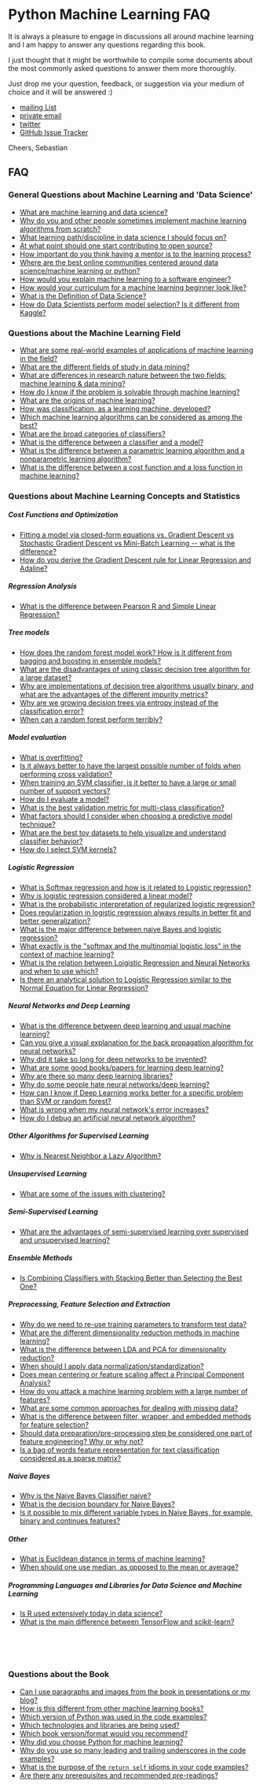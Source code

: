 # Python Machine Learning FAQ

It is always a pleasure to engage in discussions all around machine learning and I am happy to answer any questions regarding this book.

I just thought that it might be worthwhile to compile some documents about
the most commonly asked questions to answer them more thoroughly.

Just drop me your question, feedback, or suggestion via your medium of choice and it will be answered :)

- [mailing List](https://groups.google.com/forum/#!forum/python-machine-learning-book)
- [private email](mailto:mail@sebastianraschka.com)
- [twitter](https://twitter.com/rasbt)
- [GitHub Issue Tracker](https://github.com/rasbt/python-machine-learning-book/issues)

Cheers,
Sebastian

## FAQ

<!--- start -->

### General Questions about Machine Learning and 'Data Science'

- [What are machine learning and data science?](./datascience-ml.md)
- [Why do you and other people sometimes implement machine learning algorithms from scratch?](./implementing-from-scratch.md)
- [What learning path/discipline in data science I should focus on?](./data-science-career.md)
- [At what point should one start contributing to open source?](./open-source.md)
- [How important do you think having a mentor is to the learning process?](./mentor.md)
- [Where are the best online communities centered around data science/machine learning or python?](./ml-python-communities.md)
- [How would you explain machine learning to a software engineer?](./ml-to-a-programmer.md)
- [How would your curriculum for a machine learning beginner look like?](./ml-curriculum.md)
- [What is the Definition of Data Science?](./definition_data-science.md)
- [How do Data Scientists perform model selection? Is it different from Kaggle?](./model-selection-in-datascience.html)


### Questions about the Machine Learning Field

- [What are some real-world examples of applications of machine learning in the field?](./ml-examples.md)
- [What are the different fields of study in data mining?](./datamining-overview.md)
- [What are differences in research nature between the two fields: machine learning & data mining?](./datamining-vs-ml.md)
- [How do I know if the problem is solvable through machine learning?](./ml-solvable.md)
- [What are the origins of machine learning?](./ml-origins.md)
- [How was classification, as a learning machine, developed?](./classifier-history.md)
- [Which machine learning algorithms can be considered as among the best?](./best-ml-algo.md)
- [What are the broad categories of classifiers?](./classifier-categories.md)
- [What is the difference between a classifier and a model?](./difference_classifier_model.md)
- [What is the difference between a parametric learning algorithm and a nonparametric learning algorithm?](./parametric_vs_nonparametric.md)
- [What is the difference between a cost function and a loss function in machine learning?](./cost-vs-loss.md)

### Questions about Machine Learning Concepts and Statistics

##### Cost Functions and Optimization

- [Fitting a model via closed-form equations vs. Gradient Descent vs Stochastic Gradient Descent vs Mini-Batch Learning -- what is the difference?](./closed-form-vs-gd.md)
- [How do you derive the Gradient Descent rule for Linear Regression and Adaline?](./linear-gradient-derivative.md)

##### Regression Analysis

- [What is the difference between Pearson R and Simple Linear Regression?](./pearson-r-vs-linear-regr.md)

##### Tree models

- [How does the random forest model work? How is it different from bagging and boosting in ensemble models?](./bagging-boosting-rf.md)
- [What are the disadvantages of using classic decision tree algorithm for a large dataset?](./decision-tree-disadvantages.md)
- [Why are implementations of decision tree algorithms usually binary, and what are the advantages of the different impurity metrics?](./decision-tree-binary.md)
- [Why are we growing decision trees via entropy instead of the classification error?](./decisiontree-error-vs-entropy.md)
- [When can a random forest perform terribly?](./random-forest-perform-terribly.md)

##### Model evaluation

- [What is overfitting?](./overfitting.md)
- [Is it always better to have the largest possible number of folds when performing cross validation?](./number-of-kfolds.md)
- [When training an SVM classifier, is it better to have a large or small number of support vectors?](./num-support-vectors.md)
- [How do I evaluate a model?](./evaluate-a-model.md)
- [What is the best validation metric for multi-class classification?](./multiclass-metric.md)
- [What factors should I consider when choosing a predictive model technique?](./choosing-technique.md)
- [What are the best toy datasets to help visualize and understand classifier behavior?](./clf-behavior-data.md)
- [How do I select SVM kernels?](./select_svm_kernels.md)


##### Logistic Regression

- [What is Softmax regression and how is it related to Logistic regression?](./softmax_regression.md)
- [Why is logistic regression considered a linear model?](./logistic_regression_linear.md)
- [What is the probabilistic interpretation of regularized logistic regression?](./probablistic-logistic-regression.md)
- [Does regularization in logistic regression always results in better fit and better generalization?](./regularized-logistic-regression-performance.md)
- [What is the major difference between naive Bayes and logistic regression?](./naive-bayes-vs-logistic-regression.md)
- [What exactly is the "softmax and the multinomial logistic loss" in the context of machine learning?](./softmax.md)
- [What is the relation between Loigistic Regression and Neural Networks and when to use which?](./logisticregr-neuralnet.md)
- [Is there an analytical solution to Logistic Regression similar to the Normal Equation for Linear Regression?](./logistic-analytical.md)

##### Neural Networks and Deep Learning

- [What is the difference between deep learning and usual machine learning?](./difference-deep-and-normal-learning.md)
- [Can you give a visual explanation for the back propagation algorithm for neural networks?](./visual-backpropagation.md)
- [Why did it take so long for deep networks to be invented?](./inventing-deeplearning.md)
- [What are some good books/papers for learning deep learning?](./deep-learning-resources.md)
- [Why are there so many deep learning libraries?](./many-deeplearning-libs.md)
- [Why do some people hate neural networks/deep learning?](./deeplearning-criticism.md)
- [How can I know if Deep Learning works better for a specific problem than SVM or random forest?](./deeplearn-vs-svm-randomforest.md)
- [What is wrong when my neural network's error increases?](./neuralnet-error.md)
- [How do I debug an artificial neural network algorithm?](./faq/nnet-debugging-checklist.md)

##### Other Algorithms for Supervised Learning

- [Why is Nearest Neighbor a Lazy Algorithm?](./lazy-knn.md)

##### Unsupervised Learning

- [What are some of the issues with clustering?](./issues-with-clustering.md)

##### Semi-Supervised Learning

- [What are the advantages of semi-supervised learning over supervised and unsupervised learning?](./semi-vs-supervised.md)

##### Ensemble Methods

- [Is Combining Classifiers with Stacking Better than Selecting the Best One?](./logistic-boosting.md)

##### Preprocessing, Feature Selection and Extraction

- [Why do we need to re-use training parameters to transform test data?](./scale-training-test.md)
- [What are the different dimensionality reduction methods in machine learning?](./dimensionality-reduction.md)
- [What is the difference between LDA and PCA for dimensionality reduction?](./lda-vs-pca.md)
- [When should I apply data normalization/standardization?](./when-to-standardize.md)
- [Does mean centering or feature scaling affect a Principal Component Analysis?](./pca-scaling.md)
- [How do you attack a machine learning problem with a large number of features?](./large-num-features.md)
- [What are some common approaches for dealing with missing data?](./missing-data.md)
- [What is the difference between filter, wrapper, and embedded methods for feature selection?](./feature_sele_categories.md)
- [Should data preparation/pre-processing step be considered one part of feature engineering? Why or why not?](./dataprep-vs-dataengin.md)
- [Is a bag of words feature representation for text classification considered as a sparse matrix?](./bag-of-words-sparsity.md)

##### Naive Bayes

- [Why is the Naive Bayes Classifier naive?](./naive-naive-bayes.md)
- [What is the decision boundary for Naive Bayes?](./naive-bayes-boundary.md)
- [Is it possible to mix different variable types in Naive Bayes, for example, binary and continues features?](./naive-bayes-vartypes.md)

##### Other

- [What is Euclidean distance in terms of machine learning?](./euclidean-distance.md)
- [When should one use median, as opposed to the mean or average?](./median-vs-mean.md)

##### Programming Languages and Libraries for Data Science and Machine Learning

- [Is R used extensively today in data science?](./r-in-datascience.md)
- [What is the main difference between TensorFlow and scikit-learn?](./tensorflow-vs-scikitlearn.md)

<!--- end -->

<br>
<br>
<br>




### Questions about the Book

- [Can I use paragraphs and images from the book in presentations or my blog?](./copyright.md)
- [How is this different from other machine learning books?](./different.md)
- [Which version of Python was used in the code examples?](./py2py3.md)
- [Which technologies and libraries are being used?](./technologies.md)
- [Which book version/format would you recommend?](./version.md)
- [Why did you choose Python for machine learning?](./why-python.md)
- [Why do you use so many leading and trailing underscores in the code examples?](./underscore-convention.md)
- [What is the purpose of the `return self` idioms in your code examples?](./return_self_idiom.md)
- [Are there any prerequisites and recommended pre-readings?](./prerequisites.md)
